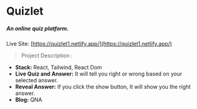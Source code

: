 # Quizlet
##### An online quiz platform.

Live Site: [https://quizlet1.netlify.app/](https://quizlet1.netlify.app/)

> Project Description :
- **Stack:** React, Tailwind, React Dom
- **Live Quiz and Answer:** It will tell you right or wrong based on your selected answer.
- **Reveal Answer:** If you click the show button, It will show you the right answer.
- **Blog:** QNA